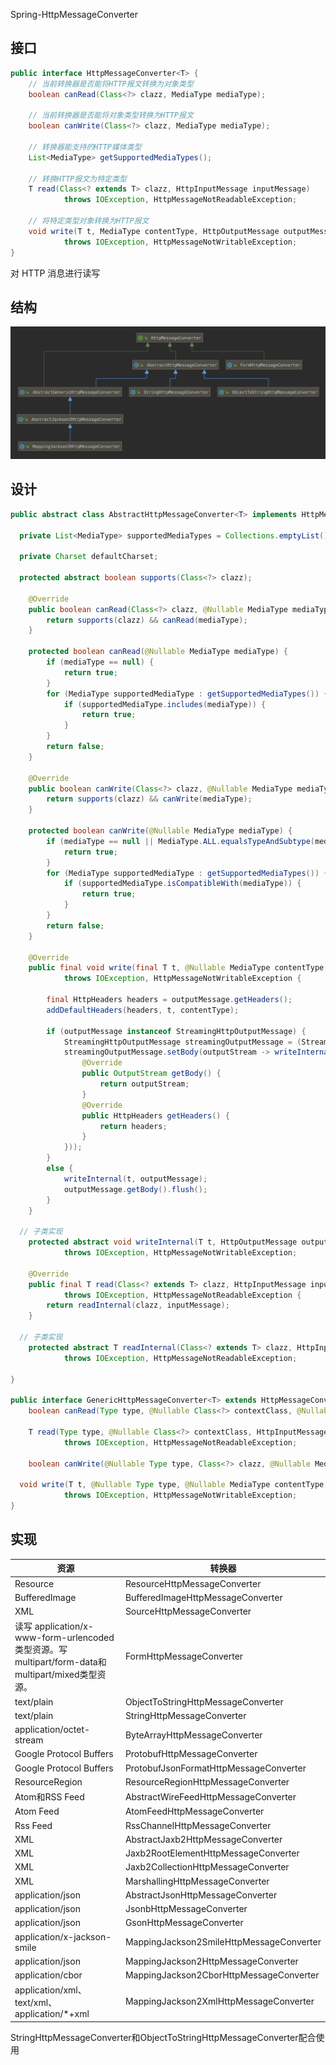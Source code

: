 Spring-HttpMessageConverter

## 接口

```java
public interface HttpMessageConverter<T> {
    // 当前转换器是否能将HTTP报文转换为对象类型
    boolean canRead(Class<?> clazz, MediaType mediaType);

    // 当前转换器是否能将对象类型转换为HTTP报文
    boolean canWrite(Class<?> clazz, MediaType mediaType);

    // 转换器能支持的HTTP媒体类型
    List<MediaType> getSupportedMediaTypes();

    // 转换HTTP报文为特定类型
    T read(Class<? extends T> clazz, HttpInputMessage inputMessage)
            throws IOException, HttpMessageNotReadableException;

    // 将特定类型对象转换为HTTP报文
    void write(T t, MediaType contentType, HttpOutputMessage outputMessage)
            throws IOException, HttpMessageNotWritableException;
}
```

对 HTTP 消息进行读写

## 结构

![spring httpmessageconveter](httpconvertor.png)



## 设计

```java
public abstract class AbstractHttpMessageConverter<T> implements HttpMessageConverter<T> {
  
  private List<MediaType> supportedMediaTypes = Collections.emptyList();
  
  private Charset defaultCharset;
  
  protected abstract boolean supports(Class<?> clazz);

	@Override
	public boolean canRead(Class<?> clazz, @Nullable MediaType mediaType) {
		return supports(clazz) && canRead(mediaType);
	}

	protected boolean canRead(@Nullable MediaType mediaType) {
		if (mediaType == null) {
			return true;
		}
		for (MediaType supportedMediaType : getSupportedMediaTypes()) {
			if (supportedMediaType.includes(mediaType)) {
				return true;
			}
		}
		return false;
	}

	@Override
	public boolean canWrite(Class<?> clazz, @Nullable MediaType mediaType) {
		return supports(clazz) && canWrite(mediaType);
	}

	protected boolean canWrite(@Nullable MediaType mediaType) {
		if (mediaType == null || MediaType.ALL.equalsTypeAndSubtype(mediaType)) {
			return true;
		}
		for (MediaType supportedMediaType : getSupportedMediaTypes()) {
			if (supportedMediaType.isCompatibleWith(mediaType)) {
				return true;
			}
		}
		return false;
	}

	@Override
	public final void write(final T t, @Nullable MediaType contentType, HttpOutputMessage outputMessage)
			throws IOException, HttpMessageNotWritableException {

		final HttpHeaders headers = outputMessage.getHeaders();
		addDefaultHeaders(headers, t, contentType);

		if (outputMessage instanceof StreamingHttpOutputMessage) {
			StreamingHttpOutputMessage streamingOutputMessage = (StreamingHttpOutputMessage) outputMessage;
			streamingOutputMessage.setBody(outputStream -> writeInternal(t, new HttpOutputMessage() {
				@Override
				public OutputStream getBody() {
					return outputStream;
				}
				@Override
				public HttpHeaders getHeaders() {
					return headers;
				}
			}));
		}
		else {
			writeInternal(t, outputMessage);
			outputMessage.getBody().flush();
		}
	}

  // 子类实现
	protected abstract void writeInternal(T t, HttpOutputMessage outputMessage)
			throws IOException, HttpMessageNotWritableException;

	@Override
	public final T read(Class<? extends T> clazz, HttpInputMessage inputMessage)
			throws IOException, HttpMessageNotReadableException {
		return readInternal(clazz, inputMessage);
	}

  // 子类实现
	protected abstract T readInternal(Class<? extends T> clazz, HttpInputMessage inputMessage)
			throws IOException, HttpMessageNotReadableException;

}

public interface GenericHttpMessageConverter<T> extends HttpMessageConverter<T> {
	boolean canRead(Type type, @Nullable Class<?> contextClass, @Nullable MediaType mediaType);

	T read(Type type, @Nullable Class<?> contextClass, HttpInputMessage inputMessage)
			throws IOException, HttpMessageNotReadableException;

	boolean canWrite(@Nullable Type type, Class<?> clazz, @Nullable MediaType mediaType);

  void write(T t, @Nullable Type type, @Nullable MediaType contentType, HttpOutputMessage outputMessage)
			throws IOException, HttpMessageNotWritableException;
}
```





## 实现



| 资源                                                         | 转换器                                   |
| ------------------------------------------------------------ | ---------------------------------------- |
| Resource                                                     | ResourceHttpMessageConverter             |
| BufferedImage                                                | BufferedImageHttpMessageConverter        |
| XML                                                          | SourceHttpMessageConverter               |
| 读写 application/x-www-form-urlencoded 类型资源。写multipart/form-data和multipart/mixed类型资源。 | FormHttpMessageConverter                 |
| text/plain                                                   | ObjectToStringHttpMessageConverter       |
| text/plain                                                   | StringHttpMessageConverter               |
| application/octet-stream                                     | ByteArrayHttpMessageConverter            |
| Google Protocol Buffers                                      | ProtobufHttpMessageConverter             |
| Google Protocol Buffers                                      | ProtobufJsonFormatHttpMessageConverter   |
| ResourceRegion                                               | ResourceRegionHttpMessageConverter       |
| Atom和RSS Feed                                               | AbstractWireFeedHttpMessageConverter     |
| Atom Feed                                                    | AtomFeedHttpMessageConverter             |
| Rss Feed                                                     | RssChannelHttpMessageConverter           |
| XML                                                          | AbstractJaxb2HttpMessageConverter        |
| XML                                                          | Jaxb2RootElementHttpMessageConverter     |
| XML                                                          | Jaxb2CollectionHttpMessageConverter      |
| XML                                                          | MarshallingHttpMessageConverter          |
| application/json                                             | AbstractJsonHttpMessageConverter         |
| application/json                                             | JsonbHttpMessageConverter                |
| application/json                                             | GsonHttpMessageConverter                 |
| application/x-jackson-smile                                  | MappingJackson2SmileHttpMessageConverter |
| application/json                                             | MappingJackson2HttpMessageConverter      |
| application/cbor                                             | MappingJackson2CborHttpMessageConverter  |
| application/xml、text/xml、application/*+xml                 | MappingJackson2XmlHttpMessageConverter   |

StringHttpMessageConverter和ObjectToStringHttpMessageConverter配合使用